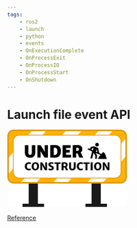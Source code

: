 ```yaml
---
tags:
    - ros2
    - launch
    - python
    - events
    - OnExecutionComplete
    - OnProcessExit
    - OnProcessIO
    - OnProcessStart
    - OnShutdown
---
```


# Launch file event API

![](../../../assets/images/under_construction.png)

[Reference](https://docs.ros.org/en/foxy/Tutorials/Intermediate/Launch/Using-Event-Handlers.html)
